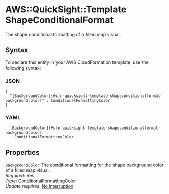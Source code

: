 # AWS::QuickSight::Template ShapeConditionalFormat<a name="aws-properties-quicksight-template-shapeconditionalformat"></a>

The shape conditional formatting of a filled map visual\.

## Syntax<a name="aws-properties-quicksight-template-shapeconditionalformat-syntax"></a>

To declare this entity in your AWS CloudFormation template, use the following syntax:

### JSON<a name="aws-properties-quicksight-template-shapeconditionalformat-syntax.json"></a>

```
{
  "[BackgroundColor](#cfn-quicksight-template-shapeconditionalformat-backgroundcolor)" : ConditionalFormattingColor
}
```

### YAML<a name="aws-properties-quicksight-template-shapeconditionalformat-syntax.yaml"></a>

```
  [BackgroundColor](#cfn-quicksight-template-shapeconditionalformat-backgroundcolor): 
    ConditionalFormattingColor
```

## Properties<a name="aws-properties-quicksight-template-shapeconditionalformat-properties"></a>

`BackgroundColor`  <a name="cfn-quicksight-template-shapeconditionalformat-backgroundcolor"></a>
The conditional formatting for the shape background color of a filled map visual\.  
*Required*: Yes  
*Type*: [ConditionalFormattingColor](aws-properties-quicksight-template-conditionalformattingcolor.md)  
*Update requires*: [No interruption](https://docs.aws.amazon.com/AWSCloudFormation/latest/UserGuide/using-cfn-updating-stacks-update-behaviors.html#update-no-interrupt)